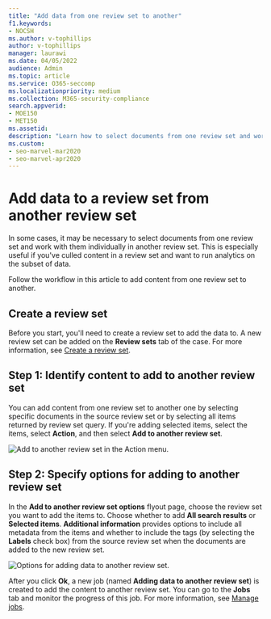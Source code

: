 ```yaml
---
title: "Add data from one review set to another"
f1.keywords:
- NOCSH
ms.author: v-tophillips
author: v-tophillips
manager: laurawi
ms.date: 04/05/2022
audience: Admin
ms.topic: article
ms.service: O365-seccomp
ms.localizationpriority: medium
ms.collection: M365-security-compliance 
search.appverid: 
- MOE150
- MET150
ms.assetid: 
description: "Learn how to select documents from one review set and work with them individually in another set in an Microsoft Purview eDiscovery (Premium) case."
ms.custom: 
- seo-marvel-mar2020
- seo-marvel-apr2020
---
```


# Add data to a review set from another review set

In some cases, it may be necessary to select documents from one review set and work with them individually in another review set. This is especially useful if you've culled content in a review set and want to run analytics on the subset of data.

Follow the workflow in this article to add content from one review set to another.

## Create a review set

Before you start, you'll need to create a review set to add the data to.  A new review set can be added on the **Review sets** tab of the case. For more information, see [Create a review set](managing-review-sets.md#create-a-review-set).

## Step 1: Identify content to add to another review set

You can add content from one review set to another one by selecting specific documents in the source review set or by selecting all items returned by review set query. If you're adding selected items, select the items, select **Action**, and then select **Add to another review set**.

![Add to another review set in the Action menu.](../media/64f2a4d4-eba3-4ab3-a3ba-d519feea3142.png)

## Step 2: Specify options for adding to another review set

In the **Add to another review set options** flyout page, choose the review set you want to add the items to. Choose whether to add **All search results** or **Selected items**.  **Additional information** provides options to include all metadata from the items and whether to include the tags (by selecting the **Labels** check box) from the source review set when the documents are added to the new review set.  

![Options for adding data to another review set.](../media/6440ee44-68fd-44d7-b43a-3a477345525c.png)

After you click **Ok**, a new job (named **Adding data to another review set**) is created to add the content to another review set. You can go to the **Jobs** tab and monitor the progress of this job. For more information, see [Manage jobs](managing-jobs-ediscovery20.md).
